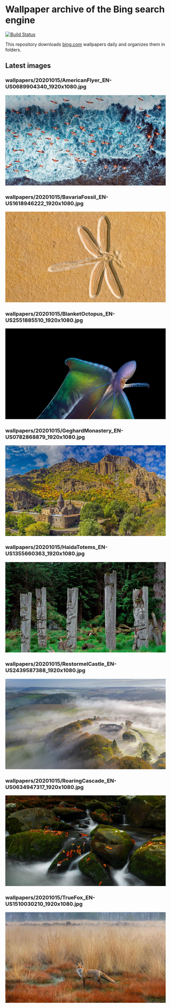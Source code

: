 # Wallpaper archive of the Bing search engine

[![Build Status](https://travis-ci.org/kijart/bing-daily-images-dl.svg?branch=wallpapers)](https://travis-ci.org/kijart/bing-daily-images-dl)

This repository downloads [bing.com](https://www.bing.com) wallpapers daily and organizes them in folders.

## Latest images

<!-- Wallpapers -->

### wallpapers/20201015/AmericanFlyer_EN-US0689904340_1920x1080.jpg

![wallpapers/20201015/AmericanFlyer_EN-US0689904340_1920x1080.jpg](wallpapers/20201015/AmericanFlyer_EN-US0689904340_1920x1080.jpg)

### wallpapers/20201015/BavariaFossil_EN-US1618946222_1920x1080.jpg

![wallpapers/20201015/BavariaFossil_EN-US1618946222_1920x1080.jpg](wallpapers/20201015/BavariaFossil_EN-US1618946222_1920x1080.jpg)

### wallpapers/20201015/BlanketOctopus_EN-US2551885510_1920x1080.jpg

![wallpapers/20201015/BlanketOctopus_EN-US2551885510_1920x1080.jpg](wallpapers/20201015/BlanketOctopus_EN-US2551885510_1920x1080.jpg)

### wallpapers/20201015/GeghardMonastery_EN-US0782868879_1920x1080.jpg

![wallpapers/20201015/GeghardMonastery_EN-US0782868879_1920x1080.jpg](wallpapers/20201015/GeghardMonastery_EN-US0782868879_1920x1080.jpg)

### wallpapers/20201015/HaidaTotems_EN-US1355660363_1920x1080.jpg

![wallpapers/20201015/HaidaTotems_EN-US1355660363_1920x1080.jpg](wallpapers/20201015/HaidaTotems_EN-US1355660363_1920x1080.jpg)

### wallpapers/20201015/RestormelCastle_EN-US2439587388_1920x1080.jpg

![wallpapers/20201015/RestormelCastle_EN-US2439587388_1920x1080.jpg](wallpapers/20201015/RestormelCastle_EN-US2439587388_1920x1080.jpg)

### wallpapers/20201015/RoaringCascade_EN-US0634947317_1920x1080.jpg

![wallpapers/20201015/RoaringCascade_EN-US0634947317_1920x1080.jpg](wallpapers/20201015/RoaringCascade_EN-US0634947317_1920x1080.jpg)

### wallpapers/20201015/TrueFox_EN-US1510030210_1920x1080.jpg

![wallpapers/20201015/TrueFox_EN-US1510030210_1920x1080.jpg](wallpapers/20201015/TrueFox_EN-US1510030210_1920x1080.jpg)

